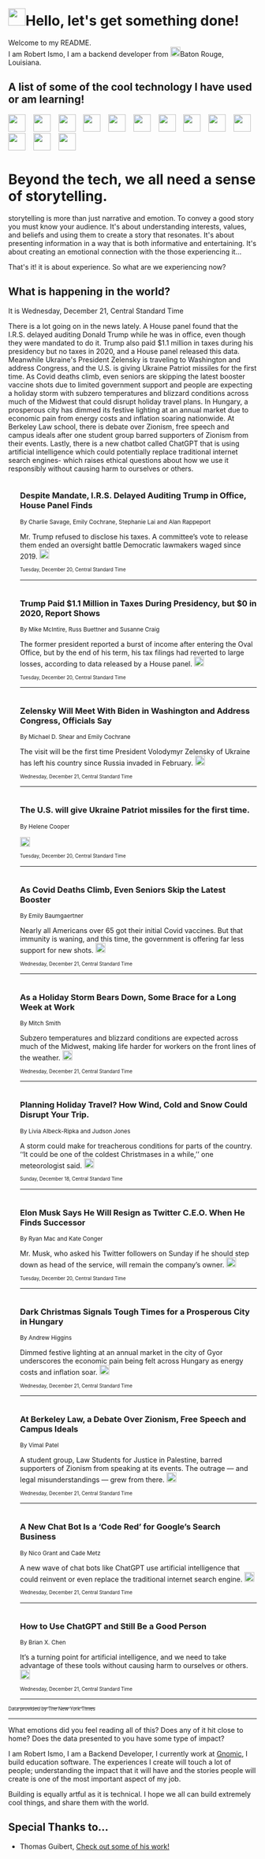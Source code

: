 <h1><img src="https://emojis.slackmojis.com/emojis/images/1643514375/3493/hot-coffee.gif?1643514375" width="35"/>Hello, let's get something done!</h1>

<p>Welcome to my README.<br/>
I am Robert Ismo, I am a backend developer from <img src="https://emojis.slackmojis.com/emojis/images/1638395689/50435/moulin_rouge.png?1638395689" width="20"/>Baton Rouge, Louisiana.</p>
<h2>A list of some of the cool technology I have used or am learning!</h2>
<p>
<img src="https://emojis.slackmojis.com/emojis/images/1643516091/21142/meow_bongotap.gif?1643516091" width="35" alt="">
<img src="https://img.shields.io/badge/Favorite%20Frontend%20Framework-SvelteKit-f83903" alt="">
<img src="https://img.shields.io/badge/Second%20Favorite-Vue-40b581" alt="">
<img src="https://img.shields.io/badge/Most%20Used%20Runtime-Nodejs-78b061" alt="">
<img src="https://emojis.slackmojis.com/emojis/images/1643517416/34482/fire.gif?1643517416" width="35" alt="">
<img src="https://img.shields.io/badge/Javascript%20But%20Better-Typescript-0078ca" alt="">
<img src="https://img.shields.io/badge/Favorite%20Language-Elixir-3e244d" alt="">
<img src="https://img.shields.io/badge/Containerize%20Everything-Docker-6ac9ef" alt="">
<img src="https://emojis.slackmojis.com/emojis/images/1643514596/5999/meow_party.gif?1643514596" width="35" alt="">
<img src="https://img.shields.io/badge/API%20Love%20Language-Graphql-de32a5" alt="">
<img src="https://img.shields.io/badge/Our%20Favorite%20Version%20Controller-Git-e94f33" alt="">
<img src="https://img.shields.io/badge/Favorite%20Database-Redis-d42d1d" alt="">
<img src="https://emojis.slackmojis.com/emojis/images/1643514559/5584/deployparrot.gif?1643514559" width="35" alt="">
<img src="https://img.shields.io/badge/Container%20Interstate-RabbitMQ-f66200" alt="">
<img src="https://img.shields.io/badge/Gotta%20Learn-Kubernetes-316adf" alt="">
<img src="https://img.shields.io/badge/Really%20Mature%20Now-WASM-654fef" alt="">
<img src="https://emojis.slackmojis.com/emojis/images/1666642497/61942/dance_vibe.gif?1666642497" width="35" alt="">
<img src="https://img.shields.io/badge/For%20My%20M1-ARM64-657d96" alt="">
<img src="https://img.shields.io/badge/Loving%20This%20So%20Much-TailwindCSS-17bcb5" alt="">
<img src="https://img.shields.io/badge/Cool%20Build%20Tool-Vite-f9cb24" alt="">
<img src="https://emojis.slackmojis.com/emojis/images/1669231376/62819/working-on-it.gif?1669231376" width="35" alt="">
<img src="https://img.shields.io/badge/Fun%20and%20Easy%20Database-MongoDB-5f8c49" alt="">
<img src="https://img.shields.io/badge/JS%20Life%20Support-NPM-c73737" alt="">
<img src="https://img.shields.io/badge/I%20Liked%20It-DynamoDB-0073b9" alt="">
<img src="https://emojis.slackmojis.com/emojis/images/1643514045/46/question.gif?1643514045" width="35" alt="">
<img src="https://img.shields.io/badge/cool-React-60d6f9" alt="">
<img src="https://img.shields.io/badge/Future%20Big%20Project-Lambda-f37e00" alt="">
<img src="https://img.shields.io/badge/NPM%20But%20Better-PNPM-f1aa07" alt="">
<img src="https://emojis.slackmojis.com/emojis/images/1643514943/9662/fbwow.gif?1643514943" width="35" alt="">
<img src="https://img.shields.io/badge/First%20Language-C-662079" alt="">
<img src="https://img.shields.io/badge/Where%20I%20Deploy%20Frontend-Vercel-000000" alt="">
<img src="https://img.shields.io/badge/Who%20Does%20not%20Want%20an%20App-Swift-f9492a" alt="">
<img src="https://emojis.slackmojis.com/emojis/images/1643514058/151/javascript.png?1643514058" width="35" alt="">
<img src="https://img.shields.io/badge/cool-Python-fbd542" alt="">
<img src="https://img.shields.io/badge/Favorite%20Something-Stripe-656cdc" alt="">
<img src="https://img.shields.io/badge/Of%20Course-HTML5-ed6327" alt="">
<img src="https://emojis.slackmojis.com/emojis/images/1660415405/60731/bomb.gif?1660415405" width="35" alt="">
<img src="https://img.shields.io/badge/hate-CSS-2964ec" alt="">
<img src="https://img.shields.io/badge/Learning-CircleCI-141215" alt="">
<img src="https://img.shields.io/badge/Learning-Rust-fbbb3b" alt="">
<img src="https://emojis.slackmojis.com/emojis/images/1660415397/60712/writing-hand.gif?1660415397" width="35" alt="">
<img src="https://img.shields.io/badge/Dev%20Browser%20of%20Choice-Firefox-cc4e26" alt="">
<img src="https://img.shields.io/badge/Recoverying%20From%20Windows-UNIX-1781e3" alt="">
<img src="https://img.shields.io/badge/LOVE-LogSeq-90c1c2" alt="">
<img src="https://emojis.slackmojis.com/emojis/images/1643514066/223/kirby.gif?1643514066" width="35" alt="">
<img src="https://img.shields.io/badge/Daily%20Driver-MacOS-e6e6e8" alt="">
<img src="https://img.shields.io/badge/Git%20Server-Github-000000" alt="">
<img src="https://img.shields.io/badge/enjoyable-EC2-f17428" alt="">
<img src="https://emojis.slackmojis.com/emojis/images/1643514239/2069/excited.gif?1643514239" width="35" alt="">
</p>
<h1>Beyond the tech, we all need a sense of storytelling.</h1>
<p>storytelling is more than just narrative and emotion. To convey a good story you must know your audience. It's about understanding interests, values, and beliefs and using them to create a story that resonates. It's about presenting information in a way that is both informative and entertaining. It's about creating an emotional connection with the those experiencing it...</p>
<p>That's it! it is about experience. So what are we experiencing now?</p>
<h2>What is happening in the world?</h2>
<p>It is Wednesday, December 21, Central Standard Time</p>
<p>
There is a lot going on in the news lately. A House panel found that the I.R.S. delayed auditing Donald Trump while he was in office, even though they were mandated to do it. Trump also paid $1.1 million in taxes during his presidency but no taxes in 2020, and a House panel released this data. Meanwhile Ukraine&#39;s President Zelensky is traveling to Washington and address Congress, and the U.S. is giving Ukraine Patriot missiles for the first time. As Covid deaths climb, even seniors are skipping the latest booster vaccine shots due to limited government support and people are expecting a holiday storm with subzero temperatures and blizzard conditions across much of the Midwest that could disrupt holiday travel plans. In Hungary, a prosperous city has dimmed its festive lighting at an annual market due to economic pain from energy costs and inflation soaring nationwide. At Berkeley Law school, there is debate over Zionism, free speech and campus ideals after one student group barred supporters of Zionism from their events. Lastly, there is a new chatbot called ChatGPT that is using artificial intelligence which could potentially replace traditional internet search engines- which raises ethical questions about how we use it responsibly without causing harm to ourselves or others.</p>
<ol>
<img src="https://img.shields.io/badge/-us-blue" alt="">
<h3>Despite Mandate, I.R.S. Delayed Auditing Trump in Office, House Panel Finds</h3>
<sub>By Charlie Savage, Emily Cochrane, Stephanie Lai and Alan Rappeport</sub>
<p>Mr. Trump refused to disclose his taxes. A committee’s vote to release them ended an oversight battle Democratic lawmakers waged since 2019.  <a href="https://nyti.ms/3WwWtKm"><img src="https://developer.nytimes.com/files/poweredby_nytimes_30b.png?v=1583354208352" height="20"></a></p>
<sub><sub>Tuesday, December 20, Central Standard Time</sub></sub>
<hr/>
<img src="https://img.shields.io/badge/-us-blue" alt="">
<h3>Trump Paid $1.1 Million in Taxes During Presidency, but $0 in 2020, Report Shows</h3>
<sub>By Mike McIntire, Russ Buettner and Susanne Craig</sub>
<p>The former president reported a burst of income after entering the Oval Office, but by the end of his term, his tax filings had reverted to large losses, according to data released by a House panel.  <a href="https://nyti.ms/3G69AwD"><img src="https://developer.nytimes.com/files/poweredby_nytimes_30b.png?v=1583354208352" height="20"></a></p>
<sub><sub>Tuesday, December 20, Central Standard Time</sub></sub>
<hr/>
<img src="https://img.shields.io/badge/-us-blue" alt="">
<h3>Zelensky Will Meet With Biden in Washington and Address Congress, Officials Say</h3>
<sub>By Michael D. Shear and Emily Cochrane</sub>
<p>The visit will be the first time President Volodymyr Zelensky of Ukraine has left his country since Russia invaded in February.  <a href="https://nyti.ms/3v84329"><img src="https://developer.nytimes.com/files/poweredby_nytimes_30b.png?v=1583354208352" height="20"></a></p>
<sub><sub>Wednesday, December 21, Central Standard Time</sub></sub>
<hr/>
<img src="https://img.shields.io/badge/-world-blue" alt="">
<h3>The U.S. will give Ukraine Patriot missiles for the first time.</h3>
<sub>By Helene Cooper</sub>
<p>  <a href="https://nyti.ms/3hIsf8k"><img src="https://developer.nytimes.com/files/poweredby_nytimes_30b.png?v=1583354208352" height="20"></a></p>
<sub><sub>Tuesday, December 20, Central Standard Time</sub></sub>
<hr/>
<img src="https://img.shields.io/badge/-health-blue" alt="">
<h3>As Covid Deaths Climb, Even Seniors Skip the Latest Booster</h3>
<sub>By Emily Baumgaertner</sub>
<p>Nearly all Americans over 65 got their initial Covid vaccines. But that immunity is waning, and this time, the government is offering far less support for new shots.  <a href="https://nyti.ms/3BRxCc4"><img src="https://developer.nytimes.com/files/poweredby_nytimes_30b.png?v=1583354208352" height="20"></a></p>
<sub><sub>Wednesday, December 21, Central Standard Time</sub></sub>
<hr/>
<img src="https://img.shields.io/badge/-us-blue" alt="">
<h3>As a Holiday Storm Bears Down, Some Brace for a Long Week at Work</h3>
<sub>By Mitch Smith</sub>
<p>Subzero temperatures and blizzard conditions are expected across much of the Midwest, making life harder for workers on the front lines of the weather.  <a href="https://nyti.ms/3VuMKmZ"><img src="https://developer.nytimes.com/files/poweredby_nytimes_30b.png?v=1583354208352" height="20"></a></p>
<sub><sub>Wednesday, December 21, Central Standard Time</sub></sub>
<hr/>
<img src="https://img.shields.io/badge/-us-blue" alt="">
<h3>Planning Holiday Travel? How Wind, Cold and Snow Could Disrupt Your Trip.</h3>
<sub>By Livia Albeck-Ripka and Judson Jones</sub>
<p>A storm could make for treacherous conditions for parts of the country. ‘‘It could be one of the coldest Christmases in a while,’’ one meteorologist said.  <a href="https://nyti.ms/3BJMWaN"><img src="https://developer.nytimes.com/files/poweredby_nytimes_30b.png?v=1583354208352" height="20"></a></p>
<sub><sub>Sunday, December 18, Central Standard Time</sub></sub>
<hr/>
<img src="https://img.shields.io/badge/-technology-blue" alt="">
<h3>Elon Musk Says He Will Resign as Twitter C.E.O. When He Finds Successor</h3>
<sub>By Ryan Mac and Kate Conger</sub>
<p>Mr. Musk, who asked his Twitter followers on Sunday if he should step down as head of the service, will remain the company’s owner.  <a href="https://nyti.ms/3G6HtNU"><img src="https://developer.nytimes.com/files/poweredby_nytimes_30b.png?v=1583354208352" height="20"></a></p>
<sub><sub>Tuesday, December 20, Central Standard Time</sub></sub>
<hr/>
<img src="https://img.shields.io/badge/-world-blue" alt="">
<h3>Dark Christmas Signals Tough Times for a Prosperous City in Hungary</h3>
<sub>By Andrew Higgins</sub>
<p>Dimmed festive lighting at an annual market in the city of Gyor underscores the economic pain being felt across Hungary as energy costs and inflation soar.  <a href="https://nyti.ms/3v5CKFF"><img src="https://developer.nytimes.com/files/poweredby_nytimes_30b.png?v=1583354208352" height="20"></a></p>
<sub><sub>Wednesday, December 21, Central Standard Time</sub></sub>
<hr/>
<img src="https://img.shields.io/badge/-us-blue" alt="">
<h3>At Berkeley Law, a Debate Over Zionism, Free Speech and Campus Ideals</h3>
<sub>By Vimal Patel</sub>
<p>A student group, Law Students for Justice in Palestine, barred supporters of Zionism from speaking at its events. The outrage — and legal misunderstandings — grew from there.  <a href="https://nyti.ms/3YG6ypX"><img src="https://developer.nytimes.com/files/poweredby_nytimes_30b.png?v=1583354208352" height="20"></a></p>
<sub><sub>Wednesday, December 21, Central Standard Time</sub></sub>
<hr/>
<img src="https://img.shields.io/badge/-technology-blue" alt="">
<h3>A New Chat Bot Is a ‘Code Red’ for Google’s Search Business</h3>
<sub>By Nico Grant and Cade Metz</sub>
<p>A new wave of chat bots like ChatGPT use artificial intelligence that could reinvent or even replace the traditional internet search engine.  <a href="https://nyti.ms/3v5LuMj"><img src="https://developer.nytimes.com/files/poweredby_nytimes_30b.png?v=1583354208352" height="20"></a></p>
<sub><sub>Wednesday, December 21, Central Standard Time</sub></sub>
<hr/>
<img src="https://img.shields.io/badge/-technology-blue" alt="">
<h3>How to Use ChatGPT and Still Be a Good Person</h3>
<sub>By Brian X. Chen</sub>
<p>It’s a turning point for artificial intelligence, and we need to take advantage of these tools without causing harm to ourselves or others.  <a href="https://nyti.ms/3WgOp0y"><img src="https://developer.nytimes.com/files/poweredby_nytimes_30b.png?v=1583354208352" height="20"></a></p>
<sub><sub>Wednesday, December 21, Central Standard Time</sub></sub>
<hr/>
</ol>
<a href="https://developer.nytimes.com"><sub><sub>Data provided by The New York Times</sub></sub></a>
<hr/>
<p>What emotions did you feel reading all of this? Does any of it hit close to home? Does the data presented to you have some type of impact?</p>
<p>I am Robert Ismo, I am a Backend Developer, I currently work at <a href="https://gnomic.education/">Gnomic</a>, I build education software. The experiences I create will touch a lot of people; understanding the impact that it will have and the stories people will create is one of the most important aspect of my job.</p>
<p>Building is equally artful as it is technical. I hope we all can build extremely cool things, and share them with the world.</p>
<h2>Special Thanks to...</h2>
<ul>
<li>Thomas Guibert, <a href="https://github.com/thmsgbrt/thmsgbrt">Check out some of his work!</a></li>
</ul>